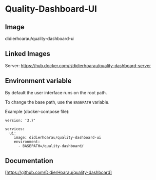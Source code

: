 # Quality-Dashboard-UI

## Image

didierhoarau/quality-dashboard-ui

## Linked Images

Server: https://hub.docker.com/r/didierhoarau/quality-dashboard-server

## Environment variable

By default the user interface runs on the root path.

To change the base path, use the `BASEPATH` variable.

Example (docker-compose file):

```
version: '3.7'

services:
  ui:
    image: didierhoarau/quality-dashboard-ui
    environment:
      - BASEPATH=/quality-dashboard/

```

## Documentation

[https://github.com/DidierHoarau/quality-dashboard]
